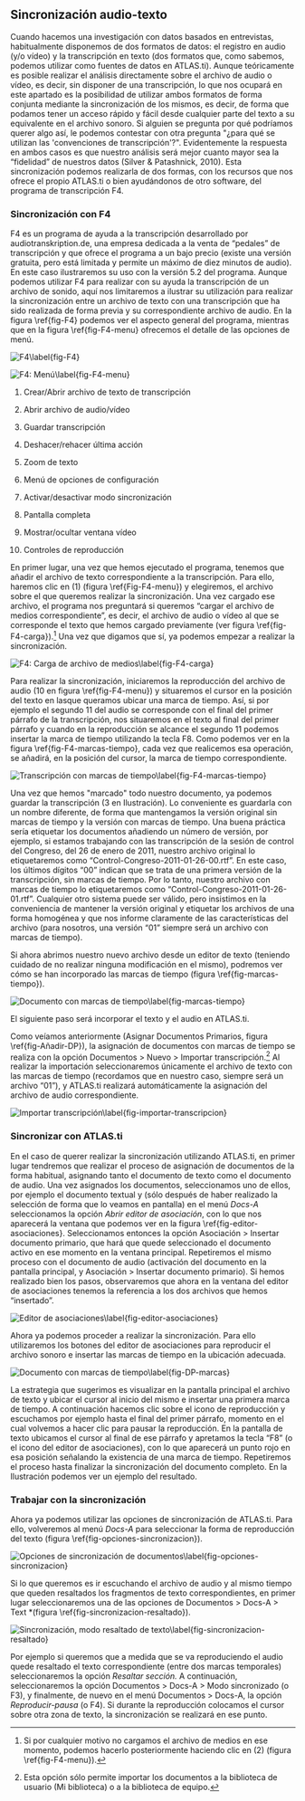 ## Sincronización audio-texto

Cuando hacemos una investigación con datos basados en entrevistas, habitualmente disponemos de dos formatos de datos: el registro en audio \(y\/o vídeo\) y la transcripción en texto \(dos formatos que, como sabemos, podemos utilizar como fuentes de datos en ATLAS.ti\). Aunque teóricamente es posible realizar el análisis directamente sobre el archivo de audio o vídeo, es decir, sin disponer de una transcripción, lo que nos ocupará en este apartado es la posibilidad de utilizar ambos formatos de forma conjunta mediante la sincronización de los mismos, es decir, de forma que podamos tener un acceso rápido y fácil desde cualquier parte del texto a su equivalente en el archivo sonoro. Si alguien se pregunta por qué podríamos querer algo así, le podemos contestar con otra pregunta "¿para qué se utilizan las 'convenciones de transcripción'?". Evidentemente la respuesta en ambos casos es que nuestro análisis será mejor cuanto mayor sea la “fidelidad” de nuestros datos \(Silver & Patashnick, 2010\). Esta sincronización podemos realizarla de dos formas, con los recursos que nos ofrece el propio ATLAS.ti o bien ayudándonos de otro software, del programa de transcripción F4.

### Sincronización con F4

F4 es un programa de ayuda a la transcripción desarrollado por audiotranskription.de, una empresa dedicada a la venta de “pedales” de transcripción y que ofrece el programa a un bajo precio \(existe una versión gratuita, pero está limitada y permite un máximo de diez minutos de audio\). En este caso ilustraremos su uso con la versión 5.2 del programa. Aunque podemos utilizar F4 para realizar con su ayuda la transcripción de un archivo de sonido, aquí nos limitaremos a ilustrar su utilización para realizar la sincronización entre un archivo de texto con una transcripción que ha sido realizada de forma previa y su correspondiente archivo de audio. En la figura \ref{fig-F4} podemos ver el aspecto general del programa, mientras que en la figura \ref{fig-F4-menu} ofrecemos el detalle de las opciones de menú.

![F4\label{fig-F4}](images/image-041.png)

![F4: Menú\label{fig-F4-menu}](images/image-042.png)

1. Crear\/Abrir archivo de texto de transcripción

2. Abrir archivo de audio\/vídeo

3. Guardar transcripción

4. Deshacer\/rehacer última acción

5. Zoom de texto

6. Menú de opciones de configuración

7. Activar\/desactivar modo sincronización

8. Pantalla completa

9. Mostrar\/ocultar ventana vídeo

10. Controles de reproducción


En primer lugar, una vez que hemos ejecutado el programa, tenemos que añadir el archivo de texto correspondiente a la transcripción. Para ello, haremos clic en \(1\) \(figura \ref{Fig-F4-menu}\) y elegiremos, el archivo sobre el que queremos realizar la sincronización. Una vez cargado ese archivo, el programa nos preguntará si queremos “cargar el archivo de medios correspondiente”, es decir, el archivo de audio o vídeo al que se corresponde el texto que hemos cargado previamente \(ver figura \ref{fig-F4-carga}\).[^1] Una vez que digamos que sí, ya podemos empezar a realizar la sincronización.

![F4: Carga de archivo de medios\label{fig-F4-carga}](images/image-043.png)

Para realizar la sincronización, iniciaremos la reproducción del archivo de audio \(10 en figura \ref{fig-F4-menu}\) y situaremos el cursor en la posición del texto en lasque queramos ubicar una marca de tiempo. Así, si por ejemplo el segundo 11 del audio se corresponde con el final del primer párrafo de la transcripción, nos situaremos en el texto al final del primer párrafo y cuando en la reproducción se alcance el segundo 11 podemos insertar la marca de tiempo utilizando la tecla F8. Como podemos ver en la figura \ref{fig-F4-marcas-tiempo}, cada vez que realicemos esa operación, se añadirá, en la posición del cursor, la marca de tiempo correspondiente.

![Transcripción con marcas de tiempo\label{fig-F4-marcas-tiempo}](images/image-044.png)

Una vez que hemos "marcado" todo nuestro documento, ya podemos guardar la transcripción \(3 en Ilustración\). Lo conveniente es guardarla con un nombre diferente, de forma que mantengamos la versión original sin marcas de tiempo y la versión con marcas de tiempo. Una buena práctica sería etiquetar los documentos añadiendo un número de versión, por ejemplo, si estamos trabajando con las transcripción de la sesión de control del Congreso, del 26 de enero de 2011, nuestro archivo original lo etiquetaremos como “Control-Congreso-2011-01-26-00.rtf”. En este caso, los últimos dígitos “00” indican que se trata de una primera versión de la transcripción, sin marcas de tiempo. Por lo tanto, nuestro archivo con marcas de tiempo lo etiquetaremos como “Control-Congreso-2011-01-26-01.rtf”. Cualquier otro sistema puede ser válido, pero insistimos en la conveniencia de mantener la versión original y etiquetar los archivos de una forma homogénea y que nos informe claramente de las características del archivo \(para nosotros, una versión “01” siempre será un archivo con marcas de tiempo\).

Si ahora abrimos nuestro nuevo archivo desde un editor de texto \(teniendo cuidado de no realizar ninguna modificación en el mismo\), podremos ver cómo se han incorporado las marcas de tiempo \(figura \ref{fig-marcas-tiempo}\).

![Documento con marcas de tiempo\label{fig-marcas-tiempo}](images/image-045.png)

El siguiente paso será incorporar el texto y el audio en ATLAS.ti.

Como veíamos anteriormente \(Asignar Documentos Primarios, figura \ref{fig-Añadir-DP}\), la asignación de documentos con marcas de tiempo se realiza con la opción Documentos &gt; Nuevo &gt; Importar transcripción.[^2] Al realizar la importación seleccionaremos únicamente el archivo de texto con las marcas de tiempo \(recordamos que en nuestro caso, siempre será un archivo “01”\), y ATLAS.ti realizará automáticamente la asignación del archivo de audio correspondiente.

![Importar transcripción\label{fig-importar-transcripcion}](images/image-046.png)

### Sincronizar con **ATLAS.ti**

En el caso de querer realizar la sincronización utilizando ATLAS.ti, en primer lugar tendremos que realizar el proceso de asignación de documentos de la forma habitual, asignando tanto el documento de texto como el documento de audio. Una vez asignados los documentos, seleccionamos uno de ellos, por ejemplo el documento textual y \(sólo después de haber realizado la selección de forma que lo veamos en pantalla\) en el menú _Docs-A_ seleccionamos la opción _Abrir editor de asociación_, con lo que nos aparecerá la ventana que podemos ver en la figura \ref{fig-editor-asociaciones}. Seleccionamos entonces la opción Asociación &gt; Insertar documento primario, que hará que quede seleccionado el documento activo en ese momento en la ventana principal. Repetiremos el mismo proceso con el documento de audio \(activación del documento en la pantalla principal, y Asociación &gt; Insertar documento primario\). Si hemos realizado bien los pasos, observaremos que ahora en la ventana del editor de asociaciones tenemos la referencia a los dos archivos que hemos “insertado”.

![Editor de asociaciones\label{fig-editor-asociaciones}](images/image-047.png)

Ahora ya podemos proceder a realizar la sincronización. Para ello utilizaremos los botones del editor de asociaciones para reproducir el archivo sonoro e insertar las marcas de tiempo en la ubicación adecuada.

![Documento con marcas de tiempo\label{fig-DP-marcas}](images/image-048.png)

La estrategia que sugerimos es visualizar en la pantalla principal el archivo de texto y ubicar el cursor al inicio del mismo e insertar una primera marca de tiempo. A continuación hacemos clic sobre el icono de reproducción y escuchamos por ejemplo hasta el final del primer párrafo, momento en el cual volvemos a hacer clic para pausar la reproducción. En la pantalla de texto ubicamos el cursor al final de ese párrafo y apretamos la tecla “F8” \(o el icono del editor de asociaciones\), con lo que aparecerá un punto rojo en esa posición señalando la existencia de una marca de tiempo. Repetiremos el proceso hasta finalizar la sincronización del documento completo. En la Ilustración podemos ver un ejemplo del resultado.

### Trabajar con la sincronización

Ahora ya podemos utilizar las opciones de sincronización de ATLAS.ti. Para ello, volveremos al menú _Docs-A_ para seleccionar la forma de reproducción del texto \(figura \ref{fig-opciones-sincronizacion}\).

![Opciones de sincronización de documentos\label{fig-opciones-sincronizacion}](images/image-049.png)

Si lo que queremos es ir escuchando el archivo de audio y al mismo tiempo que queden resaltados los fragmentos de texto correspondientes, en primer lugar seleccionaremos una de las opciones de Documentos &gt; Docs-A &gt; Text \*\(figura \ref{fig-sincronizacion-resaltado}\).

![Sincronización, modo resaltado de texto\label{fig-sincronizacion-resaltado}](images/image-050.png)

Por ejemplo si queremos que a medida que se va reproduciendo el audio quede resaltado el texto correspondiente \(entre dos marcas temporales\) seleccionaremos la opción _Resaltar sección._ A continuación, seleccionaremos la opción Documentos &gt; Docs-A &gt; Modo sincronizado \(o F3\), y finalmente, de nuevo en el menú Documentos &gt; Docs-A, la opción _Reproducir-pausa_ \(o F4\). Si durante la reproducción colocamos el cursor sobre otra zona de texto, la sincronización se realizará en ese punto.

[^1]: Si por cualquier motivo no cargamos el archivo de medios en ese momento, podemos hacerlo posteriormente haciendo clic en \(2\) \(figura \ref{fig-F4-menu}\).

[^2]: Esta opción sólo permite importar los documentos a la biblioteca de usuario \(Mi biblioteca\) o a la biblioteca de equipo.


